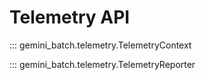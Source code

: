 # Telemetry API

::: gemini_batch.telemetry.TelemetryContext

::: gemini_batch.telemetry.TelemetryReporter
